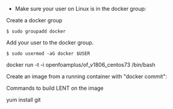 
* Make sure your user on Linux is in the docker group:

Create a docker group 

```
$ sudo groupadd docker
```

Add your user to the docker group.

```
$ sudo usermod -aG docker $USER
```


docker run -t -i openfoamplus/of_v1806_centos73 /bin/bash


Create an image from a running container with "docker commit":  


Commands to build LENT on the image

yum install git

